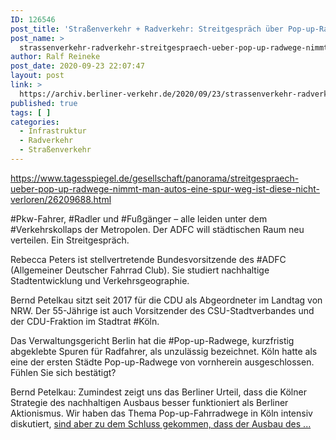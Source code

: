 ```yaml
---
ID: 126546
post_title: 'Straßenverkehr + Radverkehr: Streitgespräch über Pop-up-Radwege „Nimmt man Autos eine Spur weg, ist diese nicht verloren“, aus Der Tagesspiegel'
post_name: >
  strassenverkehr-radverkehr-streitgespraech-ueber-pop-up-radwege-nimmt-man-autos-eine-spur-weg-ist-diese-nicht-verloren-aus-der-tagesspiegel
author: Ralf Reineke
post_date: 2020-09-23 22:07:47
layout: post
link: >
  https://archiv.berliner-verkehr.de/2020/09/23/strassenverkehr-radverkehr-streitgespraech-ueber-pop-up-radwege-nimmt-man-autos-eine-spur-weg-ist-diese-nicht-verloren-aus-der-tagesspiegel/
published: true
tags: [ ]
categories:
  - Infrastruktur
  - Radverkehr
  - Straßenverkehr
---
```

https://www.tagesspiegel.de/gesellschaft/panorama/streitgespraech-ueber-pop-up-radwege-nimmt-man-autos-eine-spur-weg-ist-diese-nicht-verloren/26209688.html

#Pkw-Fahrer, #Radler und #Fußgänger – alle leiden unter dem #Verkehrskollaps der Metropolen. Der ADFC will städtischen Raum neu verteilen. Ein Streitgespräch.

Rebecca Peters ist stellvertretende Bundesvorsitzende des #ADFC (Allgemeiner Deutscher Fahrrad Club). Sie studiert nachhaltige Stadtentwicklung und Verkehrsgeographie.

Bernd Petelkau sitzt seit 2017 für die CDU als Abgeordneter im Landtag von NRW. Der 55-Jährige ist auch Vorsitzender des CSU-Stadtverbandes und der CDU-Fraktion im Stadtrat #Köln.

Das Verwaltungsgericht Berlin hat die #Pop-up-Radwege, kurzfristig abgeklebte Spuren für Radfahrer, als unzulässig bezeichnet. Köln hatte als eine der ersten Städte Pop-up-Radwege von vornherein ausgeschlossen. Fühlen Sie sich bestätigt?

Bernd Petelkau: Zumindest zeigt uns das Berliner Urteil, dass die Kölner Strategie des nachhaltigen Ausbaus besser funktioniert als Berliner Aktionismus. Wir haben das Thema Pop-up-Fahrradwege in Köln intensiv diskutiert, <a href="https://www.tagesspiegel.de/gesellschaft/panorama/streitgespraech-ueber-pop-up-radwege-nimmt-man-autos-eine-spur-weg-ist-diese-nicht-verloren/26209688.html">sind aber zu dem Schluss gekommen, dass der Ausbau des ...</a>